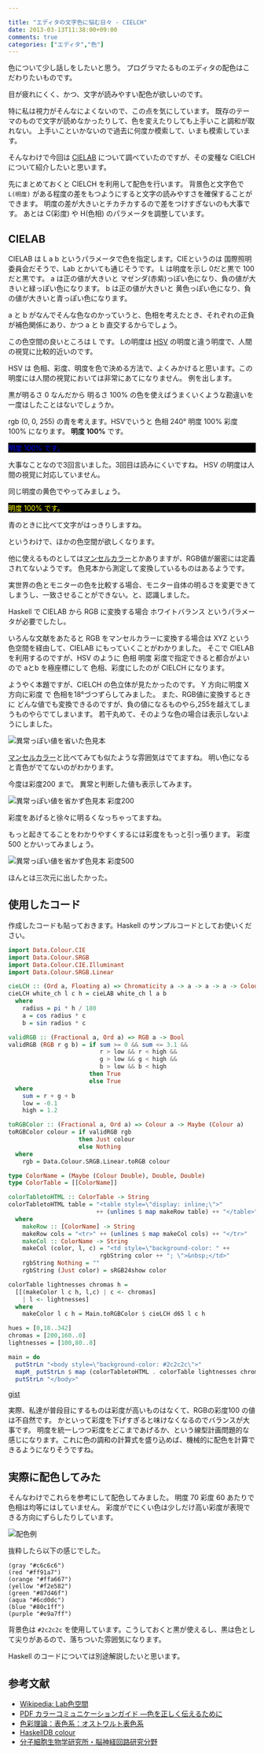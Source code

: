 ```yaml
---

title: "エディタの文字色に悩む日々 - CIELCH"
date: 2013-03-13T11:38:00+09:00
comments: true
categories: ["エディタ","色"]
---
```


色について少し話しをしたいと思う。
プログラマたるものエディタの配色はこだわりたいものです。

目が疲れにくく、かつ、文字が読みやすい配色が欲しいのです。

特に私は視力がそんなによくないので、この点を気にしています。
既存のテーマのもので文字が読めなかったりして、色を変えたりしても上手いこと調和が取れない。
上手いこといかないので過去に何度か模索して、いまも模索しています。

そんなわけで今回は [CIELAB](http://ja.wikipedia.org/wiki/L*a*b*%E8%A1%A8%E8%89%B2%E7%B3%BB) について調べていたのですが、その変種な CIELCH について紹介したいと思います。

先にまとめておくと CIELCH を利用して配色を行います。
背景色と文字色で `L(明度)` がある程度の差をもつようにすると文字の読みやすさを確保することができます。
明度の差が大きいとチカチカするので差をつけすぎないのも大事です。
あとは C(彩度) や H(色相) のパラメータを調整しています。

## CIELAB

CIELAB は L a b というパラメータで色を指定します。CIEというのは 国際照明委員会だそうで、Lab とかいても通じそうです。
L は明度を示し 0だと黒で 100だと黒です。
a は正の値が大きいと マゼンダ(赤紫)っぽい色になり、負の値が大きいと緑っぽい色になります。
b は正の値が大きいと 黄色っぽい色になり、負の値が大きいと青っぽい色になります。

a と b がなんでそんな色なのかっていうと、色相を考えたとき、それぞれの正負が補色関係にあり、かつ a と b 直交するからでしょう。

この色空間の良いところは L です。
Lの明度は [HSV](http://ja.wikipedia.org/wiki/HSV%E8%89%B2%E7%A9%BA%E9%96%93)  の明度と違う明度で、人間の視覚に比較的近いのです。

HSV は 色相、彩度、明度を色で決める方法で、よくみかけると思います。この明度には人間の視覚においては非常にあてになりません。
例を出します。

黒が明るさ 0 なんだから 明るさ 100% の色を使えばうまくいくような勘違いを一度はしたことはないでしょうか。

rgb (0, 0, 255) の青を考えます。HSVでいうと 色相 240° 明度 100% 彩度 100% になります。 **明度 100%** です。

<div style="background-color: black; color: #0000FF">
明度 100% です。
</div>

大事なことなので3回言いました。3回目は読みにくいですね。
HSV の明度は人間の視覚に対応していません。

同じ明度の黄色でやってみましょう。

<div style="background-color: black; color: #FFFF00">
明度 100% です。
</div>

青のときに比べて文字がはっきりしますね。

というわけで、ほかの色空間が欲しくなります。

他に使えるものとしては[マンセルカラー](http://ja.wikipedia.org/wiki/%E3%83%9E%E3%83%B3%E3%82%BB%E3%83%AB%E3%83%BB%E3%82%AB%E3%83%A9%E3%83%BC%E3%83%BB%E3%82%B7%E3%82%B9%E3%83%86%E3%83%A0)とかありますが、RGB値が厳密には定義されてないようです。
色見本から測定して変換しているものはあるようです。

実世界の色とモニターの色を比較する場合、モニター自体の明るさを変更できてしまうし、一致させることができない。と、認識しました。

Haskell で CIELAB から RGB に変換する場合 ホワイトバランス というパラメータが必要でしたし。

いろんな文献をあたると RGB をマンセルカラーに変換する場合は XYZ という色空間を経由して、CIELAB にもっていくことがわかりました。
そこで CIELAB を利用するのですが、HSV のように 色相 明度 彩度で指定できると都合がよいので aとb を極座標にして 色相、彩度にしたのが CIELCH になります。

ようやく本題ですが、CIELCH の色立体が見たかったのです。
Y 方向に明度 X 方向に彩度 で 色相を18°づつずらしてみました。
また、RGB値に変換するときに どんな値でも変換できるのですが、負の値になるものやら,255を越えてしまうものやらでてしまいます。
若干丸めて、そのような色の場合は表示しないようにしました。

![異常っぽい値を省いた色見本](/images/cielch0.png)

[マンセルカラー](http://www.dic-color.com/knowledge/080926.html)と比べてみても似たような雰囲気はでてますね。
明い色になると青色がでてないのがわかります。


今度は彩度200 まで。
異常と判断した値も表示してみます。

![異常っぽい値を省かず色見本 彩度200](/images/cielch1.png)

彩度をあげると徐々に明るくなっちゃってますね。


もっと起きてることをわかりやすくするには彩度をもっと引っ張ります。
彩度500 とかいってみましょう。

![異常っぽい値を省かず色見本 彩度500](/images/cielch2.png)

ほんとは三次元に出したかった。

## 使用したコード

作成したコードも貼っておきます。Haskell のサンプルコードとしてお使いください。

```haskell
import Data.Colour.CIE
import Data.Colour.SRGB
import Data.Colour.CIE.Illuminant
import Data.Colour.SRGB.Linear

cieLCH :: (Ord a, Floating a) => Chromaticity a -> a -> a -> a -> Colour a
cieLCH white_ch l c h = cieLAB white_ch l a b
  where
    radius = pi * h / 180
    a = cos radius * c
    b = sin radius * c

validRGB :: (Fractional a, Ord a) => RGB a -> Bool
validRGB (RGB r g b) = if sum >= 0 && sum <= 3.1 &&
                          r > low && r < high &&
                          g > low && g < high &&
                          b > low && b < high
                       then True
                       else True
  where
    sum = r + g + b
    low = -0.1
    high = 1.2

toRGBColor :: (Fractional a, Ord a) => Colour a -> Maybe (Colour a)
toRGBColor colour = if validRGB rgb
                    then Just colour
                    else Nothing
  where
    rgb = Data.Colour.SRGB.Linear.toRGB colour

type ColorName = (Maybe (Colour Double), Double, Double)
type ColorTable = [[ColorName]]

colorTabletoHTML :: ColorTable -> String
colorTabletoHTML table = "<table style=\"display: inline;\">"
                         ++ (unlines $ map makeRow table) ++ "</table>"
  where
    makeRow :: [ColorName] -> String
    makeRow cols = "<tr>" ++ (unlines $ map makeCol cols) ++ "</tr>"
    makeCol :: ColorName -> String
    makeCol (color, l, c) = "<td style=\"background-color: " ++
                          rgbString color ++ "; \">&nbsp;</td>"
    rgbString Nothing = ""
    rgbString (Just color) = sRGB24show color

colorTable lightnesses chromas h =
  [[(makeColor l c h, l,c) | c <- chromas]
    | l <- lightnesses]
  where
    makeColor l c h = Main.toRGBColor $ cieLCH d65 l c h

hues = [0,18..342]
chromas = [200,160..0]
lightnesses = [100,80..0]

main = do
  putStrLn "<body style=\"background-color: #2c2c2c\">"
  mapM_ putStrLn $ map (colorTabletoHTML . colorTable lightnesses chromas) hues
  putStrLn "</body>"
```
[gist](https://gist.github.com/eiel/5148886)

実際、私達が普段目にするものは彩度が高いものはなくて、RGBの彩度100 の値は不自然です。
かといって彩度を下げすぎると味けなくなるのでバランスが大事です。
明度を統一しつつ彩度をどこまであげるか、という線型計画問題的な感じになります。これに色の調和の計算式を盛り込めば、機械的に配色を計算できるようになりそうですね。

## 実際に配色してみた

そんなわけでこれらを参考にして配色してみました。
明度 70 彩度 60 あたりで 色相は均等にはしていません。
彩度がでにくい色は少しだけ高い彩度が表現できる方向にずらしたりしています。

![配色例](/images/color.png)

抜粋したら以下の感じでした。
```
(gray "#c6c6c6")
(red "#ff91a7")
(orange "#ffa667")
(yellow "#f2e582")
(green "#87d46f")
(aqua "#6cd0dc")
(blue "#80c1ff")
(purple "#e9a7ff")
```

背景色は `#2c2c2c` を使用しています。こうしておくと黒が使えるし、黒は色として尖りがあるので、落ちついた雰囲気になります。

Haskell のコードについては別途解説したいと思います。

## 参考文献

* [Wikipedia: Lab色空間](http://ja.wikipedia.org/wiki/L*a*b*%E8%A1%A8%E8%89%B2%E7%B3%BB)
* [PDF カラーコミュニケーションガイド —色を正しく伝えるために](http://www.xrite.com/documents/literature/ja/L10-001_Understand_Color_ja.pdf)
* [色彩理論：表色系：オストワルト表色系](http://www.nanisama.com/color/system/Ostwalt/index.html)
* [HaskellDB colour](http://hackage.haskell.org/package/colour)
* [分子細胞生物学研究所・脳神経回路研究分野](http://jfly.iam.u-tokyo.ac.jp/lab/colorresearch.html)
